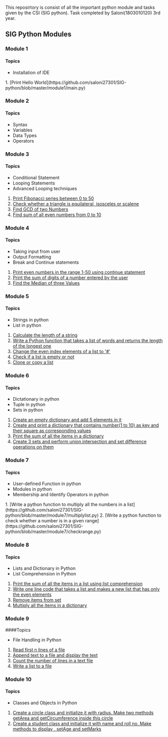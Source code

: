 This reposirtory is consist of all the important python module and tasks given by the  CSI (SIG python).
Task completed by Saloni(1803010120) 3rd year.
## SIG Python Modules

### Module 1
#### Topics
<ul>
    <li>Installation of IDE</li>
    </ul>
1. [Print Hello World](https://github.com/saloni27301/SIG-python/blob/master/module1/main.py)

### Module 2
#### Topics
<ul>
<li>Syntax</li>
<li>Variables</li>
<li>Data Types</li> 
<li>Operators</li>
</ul>

### Module 3
#### Topics
<ul>
<li>Conditional Statement </li>
<li>Looping Statements</li>
<li>Advanced Looping techniques</li>
</ul>

1. [Print Fibonacci series between 0 to 50](https://github.com/saloni27301/SIG-python/blob/master/module3/fibbonacci.py)
2. [Check whether a triangle is equilateral, isosceles or scalene](https://github.com/saloni27301/SIG-python/blob/master/module3/triangle.py)
3. [Find GCD of two Numbers](https://github.com/saloni27301/SIG-python/blob/master/module3/GCD.py)
4. [Find sum of all even numbers from 0 to 10](https://github.com/saloni27301/SIG-python/blob/master/module3/sum%20of%20even.py)

### Module 4
#### Topics
<ul>
<li>Taking input from user</li>
<li>Output Formatting</li>
<li>Break and Continue statements</li>
</ul>

1. [Print even numbers in the range 1-50 using continue statement](https://github.com/saloni27301/SIG-python/blob/master/module4/even.py)
2. [Print the sum of digits of a number entered by the user](https://github.com/saloni27301/SIG-python/blob/master/module4/sum%20of%20digits.py)
3. [Find the Median of three Values](https://github.com/saloni27301/SIG-python/blob/master/module4/median.py)

### Module 5
#### Topics
<ul>
<li>Strings in python</li>
<li>List in python</li>
</ul>

1. [Calculate the length of a string](https://github.com/saloni27301/SIG-python/blob/master/module5/string.py)
2. [Write a Python function that takes a list of words and returns the length of the longest one](https://github.com/saloni27301/SIG-python/blob/master/module5/listofword.py)
3. [Change the even index elements of a list to '#'](https://github.com/saloni27301/SIG-python/blob/master/module5/repeat.py)
4. [Check if a list is empty or not](https://github.com/saloni27301/SIG-python/blob/master/module5/ques%204.py)
5. [Clone or copy a list](https://github.com/saloni27301/SIG-python/blob/master/module5/ques5.py)

### Module 6
#### Topics
<ul>
<li>Dictationary in python</li>
<li>Tuple in python</li>
<li>Sets in python</li>
</ul>

1. [Create an empty dictionary and add 5 elements in it](https://github.com/saloni27301/SIG-python/blob/master/module6/empty.py)
2. [Create and print a dictionary that contains number(1 to 10) as key and their square as corresponding values](https://github.com/saloni27301/SIG-python/blob/master/module6/square.py)
3. [Print the sum of all the items in a dictionary](https://github.com/saloni27301/SIG-python/blob/master/module6/sumofitems.py)
4. [Create 3 sets and perform union,intersection and set difference operations on them](https://github.com/saloni27301/SIG-python/blob/master/module6/union.py)

### Module 7
#### Topics
<ul>
<li>User-defined Function in python</li>
<li>Modules in python</li>
<li>Membership and Identify Operators in python</li>
</ul>
1. [Write a python function to multiply all the numbers in a list](https://github.com/saloni27301/SIG-python/blob/master/module7/multiplylist.py)
2. [Write a python function to check whether a number is in a given range](https://github.com/saloni27301/SIG-python/blob/master/module7/checkrange.py)

### Module 8
#### Topics
<ul>
<li>Lists and Dictionary in Python</li>
<li>List Comprehension in Python</li>
</ul>

1. [Print the sum of all the items in a list using list comprehension](https://github.com/saloni27301/SIG-python/blob/master/module8/Listsum.py)
2. [Write one line code that takes a list and makes a new list that has only the even elements](https://github.com/saloni27301/SIG-python/blob/master/module8/list.py)
3. [Remove items from set](https://github.com/saloni27301/SIG-python/blob/master/module8/remove.py)
4. [Multiply all the items in a dictionary](https://github.com/saloni27301/SIG-python/blob/master/module8/dictationary.py)

### Module 9
####Topics

<ul>
<li>File Handling in Python</li>
</ul>

1. [Read first n lines of a file](https://github.com/saloni27301/SIG-python/blob/master/module9/read.py)
2. [Append text to a file and display the text](https://github.com/saloni27301/SIG-python/blob/master/module9/appendtext.py)
3. [Count the number of lines in a text file](https://github.com/saloni27301/SIG-python/blob/master/module9/countt.py)
4. [Write a list to a file](https://github.com/saloni27301/SIG-python/blob/master/module9/write%20list.py)

### Module 10 
#### Topics
<ul>
<li>Classes and Objects in Python</li>
</ul>

1. [Create a circle class and initialize it with radius. Make two methods getArea and getCircumference inside this circle](https://github.com/saloni27301/SIG-python/blob/master/module10/circle.py)
2. [Create a student class and initialize it with name and roll no. Make methods to display , setAge and setMarks](https://github.com/saloni27301/SIG-python/blob/master/module10/student.py)

